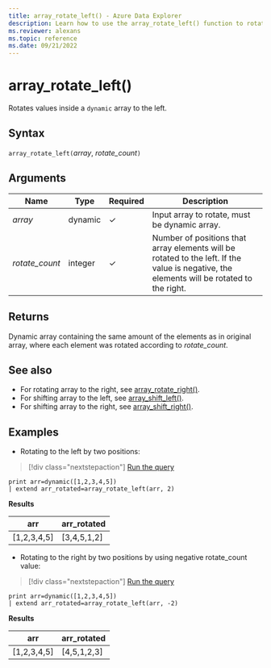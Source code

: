 ```yaml
---
title: array_rotate_left() - Azure Data Explorer
description: Learn how to use the array_rotate_left() function to rotate values inside a dynamic array to the left.
ms.reviewer: alexans
ms.topic: reference
ms.date: 09/21/2022
---
```

# array_rotate_left()

Rotates values inside a `dynamic` array to the left.

## Syntax

`array_rotate_left(`*array*, *rotate_count*`)`

## Arguments

| Name | Type | Required | Description |
|--|--|--|--|
|*array* | dynamic | &check;| Input array to rotate, must be dynamic array.|
|*rotate_count*| integer | &check;| Number of positions that array elements will be rotated to the left. If the value is negative, the elements will be rotated to the right.|

## Returns

Dynamic array containing the same amount of the elements as in original array, where each element was rotated according to *rotate_count*.

## See also

* For rotating array to the right, see [array_rotate_right()](array_rotate_rightfunction.md).
* For shifting array to the left, see [array_shift_left()](array_shift_leftfunction.md).
* For shifting array to the right, see [array_shift_right()](array_shift_rightfunction.md).

## Examples

* Rotating to the left by two positions:

 > [!div class="nextstepaction"]
> <a href="https://dataexplorer.azure.com/clusters/help/databases/Samples?query=H4sIAAAAAAAAAysoyswrUUgsKrJNqcxLzM1M1og21DHSMdYx0TGN1eSqUUitKEnNSwGpiC/KL0ksSU2xBbITK6G8+JzUtBINoIiOgpEmACPTVOVNAAAA" target="_blank">Run the query</a>

```kusto
print arr=dynamic([1,2,3,4,5])
| extend arr_rotated=array_rotate_left(arr, 2)
```

**Results**

|arr|arr_rotated|
|---|---|
|[1,2,3,4,5]|[3,4,5,1,2]|

* Rotating to the right by two positions by using negative rotate_count value:

> [!div class="nextstepaction"]
> <a href="https://dataexplorer.azure.com/clusters/help/databases/Samples?query=H4sIAAAAAAAAAysoyswrUUgsKrJNqcxLzM1M1og21DHSMdYx0TGN1eSqUUitKEnNSwGpiC/KL0ksSU2xBbITK6G8+JzUtBINoIiOgq6RJgCXfX6MTgAAAA==" target="_blank">Run the query</a>

```kusto
print arr=dynamic([1,2,3,4,5])
| extend arr_rotated=array_rotate_left(arr, -2)
```

**Results**

|arr|arr_rotated|
|---|---|
|[1,2,3,4,5]|[4,5,1,2,3]|
